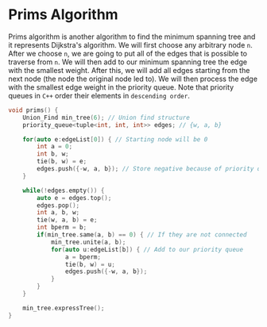 # Prims Algorithm

Prims algorithm is another algorithm to find the minimum spanning tree and it represents Dijkstra's algorithm. We will first choose any arbitrary node `n`. After we choose `n`, we are going to put all of the edges that is possible to traverse from `n`. We will then add to our minimum spanning tree the edge with the smallest weight. After this, we will add all edges starting from the next node (the node the original node led to). We will then process the edge with the smallest edge weight in the priority queue. Note that priority queues in `C++` order their elements in `descending order`.

```cpp
void prims() {
    Union_Find min_tree(6); // Union find structure
    priority_queue<tuple<int, int, int>> edges; // {w, a, b}

    for(auto e:edgeList[0]) { // Starting node will be 0
        int a = 0;
        int b, w;
        tie(b, w) = e;
        edges.push({-w, a, b}); // Store negative because of priority queue property
    }

    while(!edges.empty()) {
        auto e = edges.top();
        edges.pop();
        int a, b, w;
        tie(w, a, b) = e;
        int bperm = b;
        if(min_tree.same(a, b) == 0) { // If they are not connected
            min_tree.unite(a, b);
            for(auto u:edgeList[b]) { // Add to our priority queue
                a = bperm;
                tie(b, w) = u;
                edges.push({-w, a, b});
            }
        }
    }

    min_tree.expressTree();
}
```

